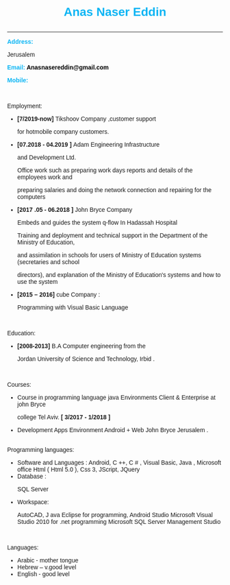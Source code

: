<html>
  <head>
   <style type="text/css">
  * {
  max-width: 700px;
  margin: auto;
 font-family: "Montserrat", sans-serif;

}


/*body {
    min-width: 500px;
}*/

div {
  border-radius: 5px;
}

#header {
  height: 10px;
  width: 100%;
  background-color:#0bb5f4;
  position: fixed;
  z-index: 1;
}

#title {
  margin-left: 3%;
}

#footer {
  height: 14px;
  width: 100%;
  background-color: #0bb5f4;
  clear: both;
  position: relative;
}

.left {
  height: 1000px;
  width: 10px;
  background-color:#0bb5f4;
  float: left;
  position: fixed;
}

.right {
  height: 1040px;
  width: 10px;
  background-color: #0bb5f4;
  float: right;
  position: inherit;
}

.stuff {
  display: inline-block;
  margin-top: 6px;
  margin-left: 55px;
  width: 75%;
  height: 1000px;
}

p,
li {
 font-family: "Montserrat", sans-serif;
font-color:"#0bb5f4";
list-style-type:square;
}

.head {
color: #0bb5f4;
  font-size: 20px;
font-weight: bold;
}

#name {
   font-family: "Montserrat", sans-serif;
  float: right;
  margin-top: 10px;
  margin-right: 4%;
}

a {
  color: black;
  text-decoration: none;
}

@media only screen and (max-width: 430px) {
  .left,
  .right {
    display: none;
  }
  .stuff {
    width: 100%;
    margin-left: 10px;
  }
}
  </style> 
  </head>
<body>
<div id="header"></div>
<div class="left"></div>
<div class="stuff">
  
  <h1 style=" text-align:center;color:#0bb5f4">Anas Naser Eddin</h1>
  <h2></h2>
  <hr />
  
<p style="font-weight: bold;color:#0bb5f4">Address:<span style="font-weight: normal;color:black"> 

Jerusalem</span></p>
<p style="font-weight: bold;color:#0bb5f4">Email: <span style="font-weight: 

normal;color:black">Anasnasereddin@gmail.com </span></p>
<p style="font-weight: bold;color:#0bb5f4">Mobile: <span style="font-weight: 

normal;color:black">0525269627</span></p>
<br>
  <p class="head">Employment:</p>
  <ul>
    <li><span style="font-weight: bold;">[7/2019-now]  </span>Tikshoov Company ,customer support 

for hotmobile company customers.</li>
    <li><span style="font-weight: bold;">[07.2018 - 04.2019 ] </span> Adam Engineering Infrastructure 

and Development Ltd.</li>
<p>Office work such as preparing work days reports and details of the employees work and 

preparing salaries and doing the network connection and repairing for the computers </p>
    <li><span style="font-weight: bold;">[2017 .05 - 06.2018 ]  </span>John Bryce Company  </li>
<p>Embeds and guides the system q-flow In Hadassah Hospital</p>
<p>Training and deployment and technical support in the Department of the Ministry of Education, 

and assimilation in schools for users of Ministry of Education systems (secretaries and school 

directors), and explanation of the Ministry of Education's systems and how to use the system</p>
    <li><span style="font-weight: bold;">[2015 – 2016]  </span>cube Company  :</li>
<p>Programming with Visual Basic Language</p>
   
  </ul>
<br>
  <p class="head">Education:</p>
  <ul>
    <li><span style="font-weight: bold;">[2008-2013]</span> B.A Computer  engineering from the 

Jordan University of  Science and Technology, Irbid .</li>
  </ul>
<br>
  <p class="head">Courses:</p>
  <ul>
        <li>Course in programming language java Environments Client & Enterprise at john Bryce 

college Tel Aviv.<span style="font-weight: bold;"> [ 3/2017 - 1/2018 ]</span></li>
<li>Development Apps Environment Android + Web John Bryce Jerusalem .<span style="font-weight: 

bold;"> [ 10/2016 - 3/2017 ]</span></li>
        </ul>
<br>
  <p class="head">Programming languages:</p>
  <ul>
    <li>Software and Languages :
 Android, C ++, C # , Visual Basic, Java , Microsoft office
Html ( Html 5.0 ), Css 3, JScript, JQuery
</li>
    <li>Database :</li>
<p>SQL Server</p>
<li>Workspace:</li>
<p>AutoCAD, J ava Eclipse for programming, Android Studio
Microsoft Visual Studio 2010 for .net programming
Microsoft SQL Server Management Studio
</p>

  </ul>
<br>
  <p class="head">Languages:</p>
  <ul>
    <li>Arabic - mother tongue</li>
    <li>Hebrew – v.good level</li>
    <li>English - good level</li>
  </ul>
<br>
</div>
<div class="right"></div>
<div id="footer">
</div>

</body>
</html>
